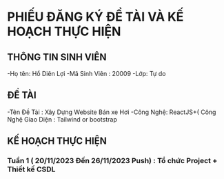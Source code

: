 # PHIẾU ĐĂNG KÝ ĐỀ TÀI VÀ KẾ HOẠCH THỰC HIỆN 
## THÔNG TIN SINH VIÊN
-Họ tên: Hồ Diên Lợi 
-Mã Sinh Viên : 20009
-Lớp: Tự do
## ĐỀ TÀI
-Tên Đề Tài : Xây Dựng Website Bán xe Hơi
-Công Nghệ: ReactJS+( Công Nghệ Giao Diện : Tailwind or bootstrap
## KẾ HOẠCH THỰC HIỆN 
### Tuần 1 ( 20/11/2023 Đến 26/11/2023 Push) : Tổ chức Project + Thiết kế CSDL
